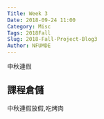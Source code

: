 ```yaml
---
Title: Week 3
Date: 2018-09-24 11:00
Category: Misc
Tags: 2018Fall
Slug: 2018-Fall-Project-Blog3
Author: NFUMDE
---
```

中秋連假


<!-- PELICAN_END_SUMMARY -->

課程倉儲
----
中秋連假放假,吃烤肉